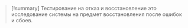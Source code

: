 > [!summary] Тестирование на отказ и восстановление
> это исследование системы на предмет восстановления после ошибок и сбоев. 
